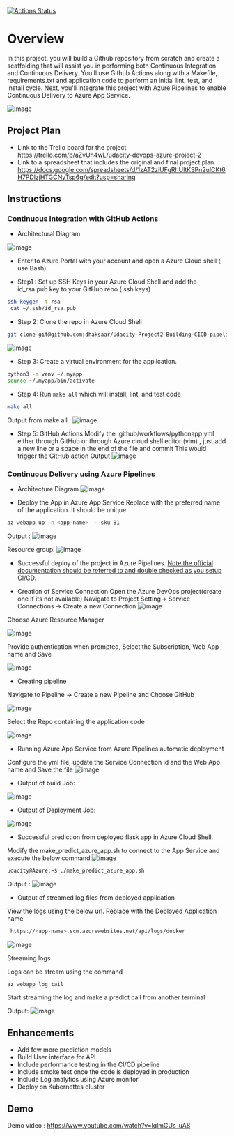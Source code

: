 [![Actions Status](https://github.com/dhaksaar/Udacity-Project2-Building-CICD-pipeline/workflows/Python%20application%20test%20with%20Github%20Actions/badge.svg)](https://github.com/dhaksaar/Udacity-Project2-Building-CICD-pipeline/actions)

# Overview

In this project, you will build a Github repository from scratch and create a scaffolding that will assist you in performing both Continuous Integration and Continuous Delivery. You'll use Github Actions along with a Makefile, requirements.txt and application code to perform an initial lint, test, and install cycle. Next, you'll integrate this project with Azure Pipelines to enable Continuous Delivery to Azure App Service.

![image](https://user-images.githubusercontent.com/24310615/122680602-e7b54800-d1e7-11eb-8db4-f54256ba388a.png)


## Project Plan


* Link to the Trello board for the project https://trello.com/b/aZvUh4wL/udacity-devops-azure-project-2
* Link to a spreadsheet that includes the original and final project plan https://docs.google.com/spreadsheets/d/1zAT2ziUFgRhUltKSPn2ulCKt6H7PDlzjHTGCNyTsp6g/edit?usp=sharing

## Instructions

### Continuous Integration with GitHub Actions

* Architectural Diagram 

![image](https://user-images.githubusercontent.com/24310615/122688100-3081f680-d212-11eb-8610-bd79283d5d91.png)

* Enter to Azure Portal with your account and open a Azure Cloud shell ( use Bash)

* Step1 : Set up SSH Keys in your Azure Cloud Shell and add the id_rsa.pub key to your GitHub repo ( ssh keys) 

```sh
ssh-keygen -t rsa
 cat ~/.ssh/id_rsa.pub
```

* Step 2: Clone the repo in Azure Cloud Shell
```sh
git clone git@github.com:dhaksaar/Udacity-Project2-Building-CICD-pipeline.git
```

![image](https://user-images.githubusercontent.com/24310615/122867844-0cadd600-d322-11eb-9f8d-0980d7780809.png)


* Step 3: Create a virtual environment for the application.

```sh
python3 -m venv ~/.myapp
source ~/.myapp/bin/activate
```

* Step 4: Run `make all` which will install, lint, and test code

```sh
make all
```

Output from make all :
![image](https://user-images.githubusercontent.com/24310615/122688443-18ab7200-d214-11eb-9dab-850105348694.png)

* Step 5: GitHub Actions
  Modify the .github/workflows/pythonapp.yml either through GitHub or through Azure cloud shell editor (vim) , just add a new line or a space in the end of the file and commit
  This would trigger the GitHub action
  Output
![image](https://user-images.githubusercontent.com/24310615/122688545-c454c200-d214-11eb-809c-1c8d6084cd84.png)


### Continuous Delivery using Azure Pipelines

* Architecture Diagram
![image](https://user-images.githubusercontent.com/24310615/122688774-219d4300-d216-11eb-97f8-31ffaface356.png)


* Deploy the App in Azure App Service 
Replace <app-name> with the preferred name of the application. It should be unique 
```sh
az webapp up -n <app-name>  --sku B1
```

 Output : 
 ![image](https://user-images.githubusercontent.com/24310615/122690273-6ded8080-d220-11eb-9f57-2b9708c77b3a.png)

 Resource group: 
 ![image](https://user-images.githubusercontent.com/24310615/122690298-95444d80-d220-11eb-8d04-8087573903b7.png)

 
 

 * Successful deploy of the project in Azure Pipelines.  [Note the official documentation should be referred to and double checked as you setup CI/CD](https://docs.microsoft.com/en-us/azure/devops/pipelines/ecosystems/python-webapp?view=azure-devops).

 * Creation of Service Connection 
   Open the Azure DevOps project(create one if its not available)
   Navigate to Project Setting-> Service Connections -> Create a new Connection
 ![image](https://user-images.githubusercontent.com/24310615/122690247-50201b80-d220-11eb-8d13-38ac2d19007c.png)

  Choose Azure Resource Manager 
 
 ![image](https://user-images.githubusercontent.com/24310615/122690328-cde42700-d220-11eb-9197-0e82582a597f.png)

 
  Provide authentication when prompted, Select the Subscription, Web App name  and Save
 
 ![image](https://user-images.githubusercontent.com/24310615/122690371-14d21c80-d221-11eb-99b5-4414dc5daef7.png)

 * Creating pipeline

  Navigate to Pipeline -> Create a new Pipeline and Choose GitHub
 
 ![image](https://user-images.githubusercontent.com/24310615/122690420-667aa700-d221-11eb-9b84-321d98769513.png)
 
 
 
 Select the Repo containing the application code
 
 ![image](https://user-images.githubusercontent.com/24310615/122690433-7befd100-d221-11eb-82e1-d55eee76d09c.png)


 * Running Azure App Service from Azure Pipelines automatic deployment

  Configure the yml file, update the Service Connection id and the Web App name and Save the file
 ![image](https://user-images.githubusercontent.com/24310615/122690572-40093b80-d222-11eb-84f6-67e314d39c92.png)

 
 * Output of build Job: 

 ![image](https://user-images.githubusercontent.com/24310615/122866643-349c3a00-d320-11eb-9fa7-b955c0056a1e.png)

 
 * Output of Deployment Job: 
  
 ![image](https://user-images.githubusercontent.com/24310615/122690849-b490aa00-d223-11eb-8519-34a99d2c300d.png)

 
 
* Successful prediction from deployed flask app in Azure Cloud Shell.

Modify the make_predict_azure_app.sh to connect to the App Service and execute the below command
![image](https://user-images.githubusercontent.com/24310615/122691032-f53cf300-d224-11eb-9287-25897a32a061.png)
 
 ```bash
udacity@Azure:~$ ./make_predict_azure_app.sh
```
Output : 
 ![image](https://user-images.githubusercontent.com/24310615/122690995-c7f04500-d224-11eb-97df-7fed29dd11a8.png)

* Output of streamed log files from deployed application

View the logs using the below url. Replace <app-name> with the Deployed Application name
```sh
 https://<app-name>.scm.azurewebsites.net/api/logs/docker
```
 
 ![image](https://user-images.githubusercontent.com/24310615/122691072-303f2680-d225-11eb-9767-060a376e6769.png)

Streaming logs
 
 Logs can be stream using the command
 
 ```sh
 az webapp log tail
 ```

 Start streaming the log and make a predict call from another terminal

 Output:
 ![image](https://user-images.githubusercontent.com/24310615/122691532-23700200-d228-11eb-89c2-ff69056e82bb.png)

 
## Enhancements
* Add few more prediction models
* Build User interface for API
* Include performance testing in the CI/CD pipeline
* Include smoke test once the code is deployed in production
* Include Log analytics using Azure monitor
* Deploy on Kubernettes cluster
       
## Demo 

Demo video : https://www.youtube.com/watch?v=lqlmGUs_uA8
 
